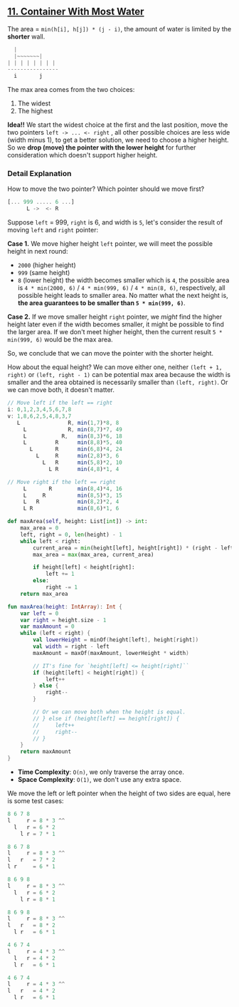 ## [11. Container With Most Water](https://leetcode.com/problems/container-with-most-water/)

The area = `min(h[i], h[j]) * (j - i)`, the amount of water is limited by the **shorter** wall.
```js
  |
  |~~~~~~~|
| | | | | | | |
----------------
  i       j
```

The max area comes from the two choices:
1. The widest
2. The highest

**Idea!!** We start the widest choice at the first and the last position, move the two pointers `left -> ... <- right` , all other possible choices are less wide (width minus 1), to get a better solution, we need to choose a higher height. So we **drop (move) the pointer with the lower height** for further consideration which doesn't support higher height.

### Detail Explanation
How to move the two pointer? Which pointer should we move first?

```js
[... 999 ..... 6 ...]
      L ->  <- R
```

Suppose `left` = 999, `right` is 6, and width is `5`, let's consider the result of moving `left` and `right` pointer:

**Case 1.** We move higher height `left` pointer, we will meet the possible height in next round:
  * `2000` (higher height)
  * `999` (same height)
  * `8` (lower height)
the width becomes smaller which is `4`, the possible area is `4 * min(2000, 6)` / `4 * min(999, 6)` / `4 * min(8, 6)`, respectively, all possible height leads to smaller area. No matter what the next height is, **the area guarantees to be smaller than `5 * min(999, 6)`**.

**Case 2.** If we move smaller height `right` pointer, we *might* find the higher height later even if the width becomes smaller, it might be possible to find the larger area. If we don't meet higher height, then the current result `5 * min(999, 6)` would be the max area.

So, we conclude that we can move the pointer with the shorter height.

How about the equal height? We can move either one, neither `(left + 1, right)` or `(left, right - 1)` can be potential max area because the width is smaller and the area obtained is necessarily smaller than `(left, right)`. Or we can move both, it doesn't matter.

```js
// Move left if the left == right
i: 0,1,2,3,4,5,6,7,8
v: 1,8,6,2,5,4,8,3,7
   L               R, min(1,7)*8, 8
     L             R, min(8,7)*7, 49
     L           R,   min(8,3)*6, 18
     L         R      min(8,8)*5, 40
       L       R      min(6,8)*4, 24
         L     R      min(2,8)*3, 6
           L   R      min(5,8)*2, 10
             L R      min(4,8)*1, 4

// Move right if the left == right
     L       R        min(8,4)*4, 16
     L     R          min(8,5)*3, 15
     L   R            min(8,2)*2, 4
     L R              min(8,6)*1, 6   
```

```python
def maxArea(self, height: List[int]) -> int:
    max_area = 0
    left, right = 0, len(height) - 1
    while left < right:
        current_area = min(height[left], height[right]) * (right - left)
        max_area = max(max_area, current_area)

        if height[left] < height[right]:
            left += 1
        else:
            right -= 1
    return max_area
```

```kotlin
fun maxArea(height: IntArray): Int {
    var left = 0
    var right = height.size - 1
    var maxAmount = 0
    while (left < right) {
        val lowerHeight = minOf(height[left], height[right])
        val width = right - left
        maxAmount = maxOf(maxAmount, lowerHeight * width)

        // IT's fine for `height[left] <= height[right]``
        if (height[left] < height[right]) {
            left++
        } else {
            right--
        }

        // Or we can move both when the height is equal.
        // } else if (height[left] == height[right]) {
        //     left++
        //     right--
        // }
    }
    return maxAmount
}
```

* **Time Complexity**: `O(n)`, we only traverse the array once.
* **Space Complexity**: `O(1)`, we don't use any extra space.

We move the left or left pointer when the height of two sides are equal, here is some test cases:

```js
8 6 7 8
l     r = 8 * 3 ^^
  l   r = 6 * 2
    l r = 7 * 1

8 6 7 8
l     r = 8 * 3 ^^
l   r   = 7 * 2
l r     = 6 * 1

8 6 9 8
l     r = 8 * 3 ^^
  l   r = 6 * 2
    l r = 8 * 1

8 6 9 8
l     r = 8 * 3 ^^
l   r   = 8 * 2
  l r   = 6 * 1

4 6 7 4
l     r = 4 * 3 ^^
  l   r = 4 * 2
  l r   = 6 * 1

4 6 7 4
l     r = 4 * 3 ^^
l   r   = 4 * 2
  l r   = 6 * 1
```